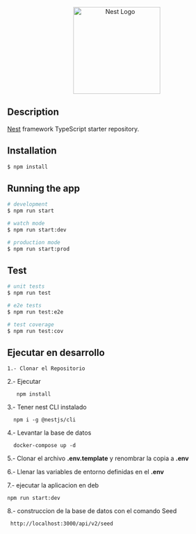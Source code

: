 <p align="center">
  <a href="http://nestjs.com/" target="blank"><img src="https://nestjs.com/img/logo-small.svg" width="200" alt="Nest Logo" /></a>
</p>

[circleci-image]: https://img.shields.io/circleci/build/github/nestjs/nest/master?token=abc123def456
[circleci-url]: https://circleci.com/gh/nestjs/nest

## Description

[Nest](https://github.com/nestjs/nest) framework TypeScript starter repository.

## Installation

```bash
$ npm install
```

## Running the app

```bash
# development
$ npm run start

# watch mode
$ npm run start:dev

# production mode
$ npm run start:prod
```

## Test

```bash
# unit tests
$ npm run test

# e2e tests
$ npm run test:e2e

# test coverage
$ npm run test:cov
```

## Ejecutar en desarrollo
```
1.- Clonar el Repositorio
```

2.- Ejecutar 
```
   npm install
```

3.- Tener nest CLI instalado
```
  npm i -g @nestjs/cli
```

4.- Levantar la base de datos 
```  
  docker-compose up -d 
```
5.- Clonar el archivo __.env.template__ y renombrar la copia a __.env__

6.- Llenar las variables de entorno definidas en el __.env__

7.- ejecutar la aplicacion en deb 
```
npm run start:dev
```
8.-  construccion de la base de datos con el comando Seed 

```
 http://localhost:3000/api/v2/seed

```

